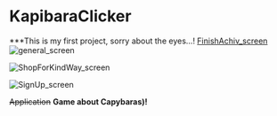 # KapibaraClicker
***This is my first project, sorry about the eyes...!
[FinishAchiv_screen](https://user-images.githubusercontent.com/105795587/170366211-ebda220f-acd6-4e1a-b321-ed6b2706847b.png)
![general_screen](https://user-images.githubusercontent.com/105795587/170366218-f63e9901-ab38-4c10-a838-c6ad1f31556f.png)


![ShopForKindWay_screen](https://user-images.githubusercontent.com/105795587/170366220-417f2c89-52e2-4f6c-8488-9750a8e2d82f.png)


![SignUp_screen](https://user-images.githubusercontent.com/105795587/170366223-b47b92ed-cd9b-4858-a9be-ef8c5f943843.png)





~~Application~~  **Game about Capybaras)!**
